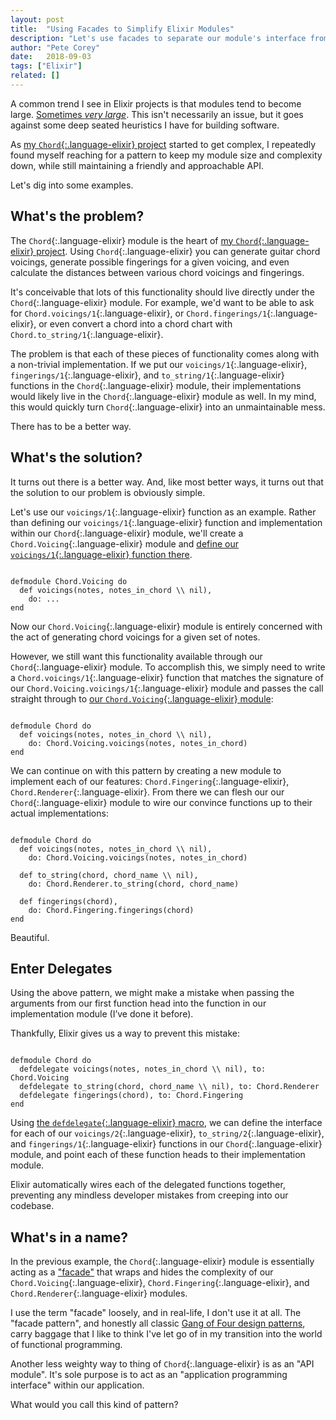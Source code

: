 ```yaml
---
layout: post
title:  "Using Facades to Simplify Elixir Modules"
description: "Let's use facades to separate our module's interface from our implementation, simplifying our overall application!"
author: "Pete Corey"
date:   2018-09-03
tags: ["Elixir"]
related: []
---
```


A common trend I see in Elixir projects is that modules tend to become large. [Sometimes _very large_](https://github.com/elixir-ecto/ecto/blob/master/lib/ecto/query.ex). This isn't necessarily an issue, but it goes against some deep seated heuristics I have for building software.

As [my `Chord`{:.language-elixir} project](https://github.com/pcorey/chord/) started to get complex, I repeatedly found myself reaching for a pattern to keep my module size and complexity down, while still maintaining a friendly and approachable API.

Let's dig into some examples.

## What's the problem?

The `Chord`{:.language-elixir} module is the heart of [my `Chord`{:.language-elixir} project](https://github.com/pcorey/chord/). Using `Chord`{:.language-elixir} you can generate guitar chord voicings, generate possible fingerings for a given voicing, and even calculate the distances between various chord voicings and fingerings.

It's conceivable that lots of this functionality should live directly under the `Chord`{:.language-elixir} module. For example, we'd want to be able to ask for `Chord.voicings/1`{:.language-elixir},  or `Chord.fingerings/1`{:.language-elixir}, or even convert a chord into a chord chart with `Chord.to_string/1`{:.language-elixir}.

The problem is that each of these pieces of functionality comes along with a non-trivial implementation. If we put our `voicings/1`{:.language-elixir}, `fingerings/1`{:.language-elixir}, and `to_string/1`{:.language-elixir} functions in the `Chord`{:.language-elixir} module, their implementations would likely live in the `Chord`{:.language-elixir} module as well. In my mind, this would quickly turn `Chord`{:.language-elixir} into an unmaintainable mess.

There has to be a better way.

## What's the solution?

It turns out there is a better way. And, like most better ways, it turns out that the solution to our problem is obviously simple.

Let's use our `voicings/1`{:.language-elixir} function as an example. Rather than defining our `voicings/1`{:.language-elixir} function and implementation within our `Chord`{:.language-elixir} module, we'll create a `Chord.Voicing`{:.language-elixir} module and [define our `voicings/1`{:.language-elixir} function there](https://github.com/pcorey/chord/blob/55ec2d6069366e0d78a6cf4a9bde59c589171c08/lib/chord/voicing.ex#L2-L9).

<pre class='language-elixir'><code class='language-elixir'>
defmodule Chord.Voicing do
  def voicings(notes, notes_in_chord \\ nil),
    do: ...
end
</code></pre>

Now our `Chord.Voicing`{:.language-elixir} module is entirely concerned with the act of generating chord voicings for a given set of notes.

However, we still want this functionality available through our `Chord`{:.language-elixir} module. To accomplish this, we simply need to write a `Chord.voicings/1`{:.language-elixir} function that matches the signature of our `Chord.Voicing.voicings/1`{:.language-elixir} module and passes the call straight through to [our `Chord.Voicing`{:.language-elixir} module](https://github.com/pcorey/chord/blob/55ec2d6069366e0d78a6cf4a9bde59c589171c08/lib/chord.ex):

<pre class='language-elixir'><code class='language-elixir'>
defmodule Chord do
  def voicings(notes, notes_in_chord \\ nil),
    do: Chord.Voicing.voicings(notes, notes_in_chord)
end
</code></pre>

We can continue on with this pattern by creating a new module to implement each of our features: `Chord.Fingering`{:.language-elixir}, `Chord.Renderer`{:.language-elixir}. From there we can flesh our our `Chord`{:.language-elixir} module to wire our convince functions up to their actual implementations:

<pre class='language-elixir'><code class='language-elixir'>
defmodule Chord do
  def voicings(notes, notes_in_chord \\ nil),
    do: Chord.Voicing.voicings(notes, notes_in_chord)

  def to_string(chord, chord_name \\ nil),
    do: Chord.Renderer.to_string(chord, chord_name)

  def fingerings(chord),
    do: Chord.Fingering.fingerings(chord)
end
</code></pre>

Beautiful.

## Enter Delegates

Using the above pattern, we might make a mistake when passing the arguments from our first function head into the function in our implementation module (I’ve done it before).

Thankfully, Elixir gives us a way to prevent this mistake:

<pre class='language-elixir'><code class='language-elixir'>
defmodule Chord do
  defdelegate voicings(notes, notes_in_chord \\ nil), to: Chord.Voicing
  defdelegate to_string(chord, chord_name \\ nil), to: Chord.Renderer
  defdelegate fingerings(chord), to: Chord.Fingering
end
</code></pre>

Using [the `defdelegate`{:.language-elixir} macro](https://hexdocs.pm/elixir/Kernel.html#defdelegate/2), we can define the interface for each of our `voicings/2`{:.language-elixir}, `to_string/2`{:.language-elixir}, and `fingerings/1`{:.language-elixir} functions in our `Chord`{:.language-elixir} module, and point each of these function heads to their implementation module.

Elixir automatically wires each of the delegated functions together, preventing any mindless developer mistakes from creeping into our codebase.

## What's in a name?

In the previous example, the `Chord`{:.language-elixir} module is essentially acting as a ["facade"](https://en.wikipedia.org/wiki/Facade_pattern) that wraps and hides the complexity of our `Chord.Voicing`{:.language-elixir}, `Chord.Fingering`{:.language-elixir}, and `Chord.Renderer`{:.language-elixir} modules.

I use the term "facade" loosely, and in real-life, I don't use it at all. The "facade pattern", and honestly all classic [Gang of Four design patterns](https://amzn.to/2BVHHIo), carry  baggage that I like to think I've let go of in my transition into the world of functional programming.

Another less weighty way to thing of `Chord`{:.language-elixir} is as an "API module". It's sole purpose is to act as an "application programming interface" within our application.

What would you call this kind of pattern?
